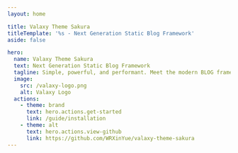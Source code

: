 ```yaml
---
layout: home

title: Valaxy Theme Sakura
titleTemplate: '%s - Next Generation Static Blog Framework'
aside: false

hero:
  name: Valaxy Theme Sakura
  text: Next Generation Static Blog Framework
  tagline: Simple, powerful, and performant. Meet the modern BLOG framework you've always wanted.
  image:
    src: /valaxy-logo.png
    alt: Valaxy Logo
  actions:
    - theme: brand
      text: hero.actions.get-started
      link: /guide/installation
    - theme: alt
      text: hero.actions.view-github
      link: https://github.com/WRXinYue/valaxy-theme-sakura
---
```


<HomePageShowcase />
